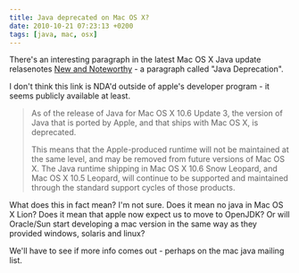 ```yaml
---
title: Java deprecated on Mac OS X?
date: 2010-10-21 07:23:13 +0200
tags: [java, mac, osx]
---
```


There's an interesting paragraph in the latest Mac OS X Java update relasenotes [New and Noteworthy](http://developer.apple.com/library/mac/#releasenotes/Java/JavaSnowLeopardUpdate3LeopardUpdate8RN/NewandNoteworthy/NewandNoteworthy.html) - a paragraph called "Java Deprecation".

I don't think this link is NDA'd outside of apple's developer program - it seems publicly available at least.

<blockquote>As of the release of Java for Mac OS X 10.6 Update 3, the version of Java that is ported by Apple, and that ships with Mac OS X, is deprecated.

This means that the Apple-produced runtime will not be maintained at the same level, and may be removed from future versions of Mac OS X. The Java runtime shipping in Mac OS X 10.6 Snow Leopard, and Mac OS X 10.5 Leopard, will continue to be supported and maintained through the standard support cycles of those products.</blockquote>

What does this in fact mean? I'm not sure. Does it mean no java in Mac OS X Lion? Does it mean that apple now expect us to move to OpenJDK? Or will Oracle/Sun start developing a mac version in the same way as they provided windows, solaris and linux?

We'll have to see if more info comes out - perhaps on the mac java mailing list.
